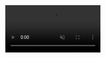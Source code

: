
<video src="https://user-images.githubusercontent.com/1229336/200627226-56c60606-17ac-416d-a359-f15f2928cc24.mp4" data-canonical-src="https://user-images.githubusercontent.com/1229336/200627226-56c60606-17ac-416d-a359-f15f2928cc24.mp4" controls="controls" loop muted="muted" class="d-block rounded-bottom-2 border-top width-fit" style="max-height:750px;">
</video>



